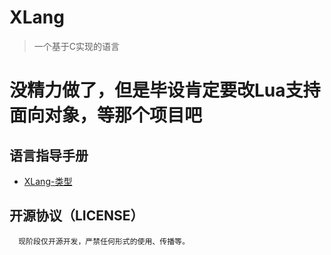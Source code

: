 # XLang
> 一个基于C实现的语言

# 没精力做了，但是毕设肯定要改Lua支持面向对象，等那个项目吧

## 语言指导手册
- [XLang-类型](./handbook/type.md)

## 开源协议（LICENSE）
      现阶段仅开源开发，严禁任何形式的使用、传播等。
